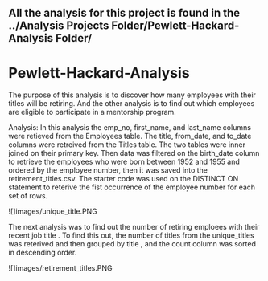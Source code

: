 ## All the analysis for this project is found in the ../Analysis Projects Folder/Pewlett-Hackard-Analysis Folder/

# Pewlett-Hackard-Analysis

The purpose of this analysis is to discover how many employees with their titles will be retiring.  And the other analysis is to find out which employees are eligible to participate in a mentorship program.

Analysis:
In this analysis the emp_no, first_name, and last_name columns were retieved from the Employees table.
The title, from_date, and to_date columns were retreived from the Titles table.
The two tables were inner joined on their primary key.
Then data was filtered on the birth_date column to retrieve the employees who were born between 1952 and 1955 and ordered by the employee number, then it was saved into the retirement_titles.csv.
The starter code was used on the DISTINCT ON statement to reterive the fist occurrence of the employee number for each set of rows.

![]images/unique_title.PNG


The next analysis was to find out the number of retiring emploees with their recent job title . To find this out, the number of titles from the unique_titles was reterived and then grouped by title , and the count column was sorted in descending order.

![]images/retirement_titles.PNG
